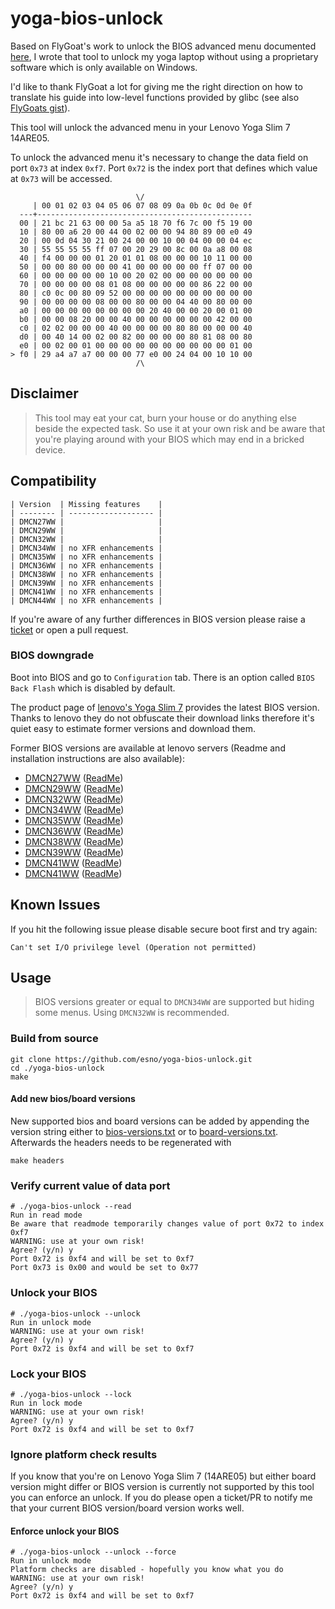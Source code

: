 # yoga-bios-unlock

Based on FlyGoat's work to unlock the BIOS advanced menu documented [here](https://zhuanlan.zhihu.com/p/184982689),
I wrote that tool to unlock my yoga laptop without using a proprietary software which is only available on Windows.

I'd like to thank FlyGoat a lot for giving me the right direction on how to translate his guide into low-level functions
provided by glibc (see also [FlyGoats gist](https://gist.github.com/FlyGoat/5f0dba5b5ccc1b6ab73023489e1e989a)).

This tool will unlock the advanced menu in your Lenovo Yoga Slim 7 14ARE05.

To unlock the advanced menu it's necessary to change the data field on port `0x73` at index `0xf7`.
Port `0x72` is the index port that defines which value at `0x73` will be accessed.

                                \/
         | 00 01 02 03 04 05 06 07 08 09 0a 0b 0c 0d 0e 0f
      ---+------------------------------------------------
      00 | 21 bc 21 63 00 00 5a a5 18 70 f6 7c 00 f5 19 00
      10 | 80 00 a6 20 00 44 00 02 00 00 94 80 89 00 e0 49
      20 | 00 0d 04 30 21 00 24 00 00 10 00 04 00 00 04 ec
      30 | 55 55 55 55 ff 07 00 20 29 00 8c 00 0a a8 00 08
      40 | f4 00 00 00 01 20 01 01 08 00 00 00 10 11 00 00
      50 | 00 00 80 00 00 00 41 00 00 00 00 00 ff 07 00 00
      60 | 00 00 00 00 00 10 00 20 02 00 00 00 00 00 00 00
      70 | 00 00 00 00 08 01 08 00 00 00 00 00 86 22 00 00
      80 | c0 0c 00 80 09 52 00 00 00 00 00 00 00 00 00 00
      90 | 00 00 00 00 08 00 00 80 00 00 04 40 00 80 00 00
      a0 | 00 00 00 00 00 00 00 00 20 40 00 00 20 00 01 00
      b0 | 00 00 08 20 00 00 40 00 00 00 00 00 00 42 00 00
      c0 | 02 02 00 00 00 40 00 00 00 00 80 80 00 00 00 40
      d0 | 00 40 14 00 02 00 82 00 00 00 00 80 81 08 00 80
      e0 | 00 02 00 01 00 00 00 00 00 00 00 00 00 00 01 00
    > f0 | 29 a4 a7 a7 00 00 00 77 e0 00 24 04 00 10 10 00
                                /\

## Disclaimer

> This tool may eat your cat, burn your house or do anything else beside the expected task.
> So use it at your own risk and be aware that you're playing around with your BIOS which may end in a bricked device.

## Compatibility

    | Version  | Missing features    |
    | -------- | ------------------- |
    | DMCN27WW |                     |
    | DMCN29WW |                     |
    | DMCN32WW |                     |
    | DMCN34WW | no XFR enhancements |
    | DMCN35WW | no XFR enhancements |
    | DMCN36WW | no XFR enhancements |
    | DMCN38WW | no XFR enhancements |
    | DMCN39WW | no XFR enhancements |
    | DMCN41WW | no XFR enhancements |
    | DMCN44WW | no XFR enhancements |

If you're aware of any further differences in BIOS version please raise a [ticket](https://github.com/esno/yoga-bios-unlock/issues/new)
or open a pull request.

### BIOS downgrade

Boot into BIOS and go to `Configuration` tab.
There is an option called `BIOS Back Flash` which is disabled by default.

The product page of [lenovo's Yoga Slim 7](https://pcsupport.lenovo.com/de/de/products/laptops-and-netbooks/ideapad-s-series-netbooks/slim-7-14are05/downloads/driver-list/component?name=BIOS)
provides the latest BIOS version. Thanks to lenovo they do not obfuscate their download links therefore
it's quiet easy to estimate former versions and download them.

Former BIOS versions are available at lenovo servers (Readme and installation instructions are also available):

* [DMCN27WW](https://download.lenovo.com/consumer/mobiles/dmcn27ww.exe) ([ReadMe](https://download.lenovo.com/consumer/mobiles/dmcn27ww.txt))
* [DMCN29WW](https://download.lenovo.com/consumer/mobiles/dmcn29ww.exe) ([ReadMe](https://download.lenovo.com/consumer/mobiles/dmcn29ww.txt))
* [DMCN32WW](https://download.lenovo.com/consumer/mobiles/dmcn32ww.exe) ([ReadMe](https://download.lenovo.com/consumer/mobiles/dmcn32ww.txt))
* [DMCN34WW](https://download.lenovo.com/consumer/mobiles/dmcn34ww.exe) ([ReadMe](https://download.lenovo.com/consumer/mobiles/dmcn34ww.txt))
* [DMCN35WW](https://download.lenovo.com/consumer/mobiles/dmcn35ww.exe) ([ReadMe](https://download.lenovo.com/consumer/mobiles/dmcn35ww.txt))
* [DMCN36WW](https://download.lenovo.com/consumer/mobiles/dmcn36ww.exe) ([ReadMe](https://download.lenovo.com/consumer/mobiles/dmcn36ww.txt))
* [DMCN38WW](https://download.lenovo.com/consumer/mobiles/dmcn38ww.exe) ([ReadMe](https://download.lenovo.com/consumer/mobiles/dmcn38ww.txt))
* [DMCN39WW](https://download.lenovo.com/consumer/mobiles/dmcn39ww.exe) ([ReadMe](https://download.lenovo.com/consumer/mobiles/dmcn39ww.txt))
* [DMCN41WW](https://download.lenovo.com/consumer/mobiles/dmcn41ww.exe) ([ReadMe](https://download.lenovo.com/consumer/mobiles/dmcn41ww.txt))
* [DMCN41WW](https://download.lenovo.com/consumer/mobiles/dmcn44ww.exe) ([ReadMe](https://download.lenovo.com/consumer/mobiles/dmcn44ww.txt))

## Known Issues

If you hit the following issue please disable secure boot first and try again:

    Can't set I/O privilege level (Operation not permitted)

## Usage

> BIOS versions greater or equal to `DMCN34WW` are supported but hiding some menus.
> Using `DMCN32WW` is recommended.

### Build from source

    git clone https://github.com/esno/yoga-bios-unlock.git
    cd ./yoga-bios-unlock
    make

#### Add new bios/board versions

New supported bios and board versions can be added by appending the version string either to [bios-versions.txt](https://github.com/esno/yoga-bios-unlock/blob/master/bios-versions.txt)
or to [board-versions.txt](https://github.com/esno/yoga-bios-unlock/blob/master/board-versions.txt).
Afterwards the headers needs to be regenerated with

    make headers

### Verify current value of data port

    # ./yoga-bios-unlock --read
    Run in read mode
    Be aware that readmode temporarily changes value of port 0x72 to index 0xf7
    WARNING: use at your own risk!
    Agree? (y/n) y
    Port 0x72 is 0xf4 and will be set to 0xf7
    Port 0x73 is 0x00 and would be set to 0x77

### Unlock your BIOS

    # ./yoga-bios-unlock --unlock
    Run in unlock mode
    WARNING: use at your own risk!
    Agree? (y/n) y
    Port 0x72 is 0xf4 and will be set to 0xf7

### Lock your BIOS

    # ./yoga-bios-unlock --lock
    Run in lock mode
    WARNING: use at your own risk!
    Agree? (y/n) y
    Port 0x72 is 0xf4 and will be set to 0xf7

### Ignore platform check results

If you know that you're on Lenovo Yoga Slim 7 (14ARE05) but either board version might differ
or BIOS version is currently not supported by this tool you can enforce an unlock.
If you do please open a ticket/PR to notify me that your current BIOS version/board version works well.

#### Enforce unlock your BIOS

    # ./yoga-bios-unlock --unlock --force
    Run in unlock mode
    Platform checks are disabled - hopefully you know what you do
    WARNING: use at your own risk!
    Agree? (y/n) y
    Port 0x72 is 0xf4 and will be set to 0xf7
